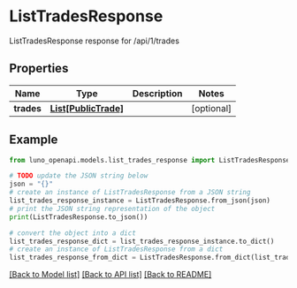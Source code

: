 # ListTradesResponse

ListTradesResponse response for /api/1/trades

## Properties

Name | Type | Description | Notes
------------ | ------------- | ------------- | -------------
**trades** | [**List[PublicTrade]**](PublicTrade.md) |  | [optional] 

## Example

```python
from luno_openapi.models.list_trades_response import ListTradesResponse

# TODO update the JSON string below
json = "{}"
# create an instance of ListTradesResponse from a JSON string
list_trades_response_instance = ListTradesResponse.from_json(json)
# print the JSON string representation of the object
print(ListTradesResponse.to_json())

# convert the object into a dict
list_trades_response_dict = list_trades_response_instance.to_dict()
# create an instance of ListTradesResponse from a dict
list_trades_response_from_dict = ListTradesResponse.from_dict(list_trades_response_dict)
```
[[Back to Model list]](../README.md#documentation-for-models) [[Back to API list]](../README.md#documentation-for-api-endpoints) [[Back to README]](../README.md)


